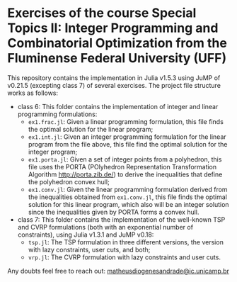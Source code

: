 # Exercises of the course Special Topics II: Integer Programming and Combinatorial Optimization from the Fluminense Federal University (UFF)

This repository contains the implementation in Julia v1.5.3 using JuMP of v0.21.5 (excepting class 7)  of several exercises.
The project file structure works as follows:

* class 6: This folder contains the implementation of integer and linear programming formulations:
  * ```ex1.frac.jl```: Given a linear programming formulation, this file finds the optimal solution for the linear program;
  * ```ex1.int.jl```: Given an integer programming formulation for the linear program from the file above, this file find the optimal solution for the integer program;
  * ```ex1.porta.jl```: Given a set of integer points from a polyhedron, this file uses the PORTA (POlyhedron Representation Transformation Algorithm http://porta.zib.de/) to derive the inequalities that define the polyhedron convex hull;
  * ```ex1.conv.jl```: Given the linear programming formulation derived from the inequalities obtained from ```ex1.conv.jl```, this file finds the optimal solution for this linear program, which also will be an integer solution since the inequalities given by PORTA forms a convex hull. 
* class 7: This folder contains the implementation of the well-known TSP and CVRP formulations (both with an exponential number of constraints), using Julia v1.3.1 and JuMP v0.18:  
  * ```tsp.jl```: The TSP formulation in three different versions, the version with lazy constraints, user cuts, and both;
  * ```vrp.jl```: The CVRP formulation with lazy constraints and user cuts.

Any doubts feel free to reach out: matheusdiogenesandrade@ic.unicamp.br

